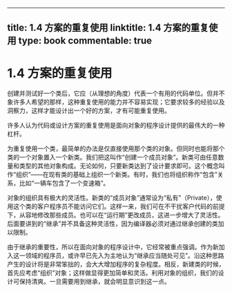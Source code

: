 
---
title: 1.4 方案的重复使用
linktitle: 1.4 方案的重复使用
type: book
commentable: true
---

# 1.4 方案的重复使用

创建并测试好一个类后，它应（从理想的角度）代表一个有用的代码单位。但并不象许多人希望的那样，这种重复使用的能力并不容易实现；它要求较多的经验以及洞察力，这样才能设计出一个好的方案，才有可能重复使用。

许多人认为代码或设计方案的重复使用是面向对象的程序设计提供的最伟大的一种杠杆。

为重复使用一个类，最简单的办法是仅直接使用那个类的对象。但同时也能将那个类的一个对象置入一个新类。我们把这叫作“创建一个成员对象”。新类可由任意数量和类型的其他对象构成。无论如何，只要新类达到了设计要求即可。这个概念叫作“组织”——在现有类的基础上组织一个新类。有时，我们也将组织称作“包含”关系，比如“一辆车包含了一个变速箱”。

对象的组织具有极大的灵活性。新类的“成员对象”通常设为“私有”（Private），使用这个类的客户程序员不能访问它们。这样一来，我们可在不干扰客户代码的前提下，从容地修改那些成员。也可以在“运行期”更改成员，这进一步增大了灵活性。后面要讲到的“继承”并不具备这种灵活性，因为编译器必须对通过继承创建的类加以限制。

由于继承的重要性，所以在面向对象的程序设计中，它经常被重点强调。作为新加入这一领域的程序员，或许早已先入为主地认为“继承应当随处可见”。沿这种思路产生的设计将是非常笨拙的，会大大增加程序的复杂程度。相反，新建类的时候，首先应考虑“组织”对象；这样做显得更加简单和灵活。利用对象的组织，我们的设计可保持清爽。一旦需要用到继承，就会明显意识到这一点。

    